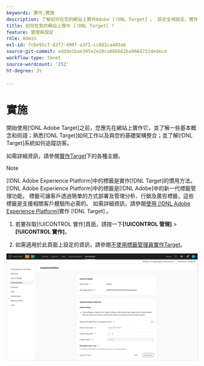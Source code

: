 ```yaml
---
keywords: 實作;實施
description: 了解如何在您的網站上實作Adobe [!DNL Target] 。 設定全域設定、實作方法（AEP Web SDK或at.js）等。
title: 如何在我的網站上實作 [!DNL Target] ?
feature: 管理與設定
role: Admin
exl-id: 7cbe95cf-82f7-490f-a3f1-cc882ca489a6
source-git-commit: eddde1bae345e2e28ca866662ba9664722dedecd
workflow-type: tm+mt
source-wordcount: '152'
ht-degree: 3%

---
```


# 實施

開始使用[!DNL Adobe Target]之前，您應先在網站上實作它，並了解一些基本概念和術語；熟悉[!DNL Target]如何工作以及與您的基礎架構整合；並了解[!DNL Target]系統如何追蹤訪客。

如需詳細資訊，請參閱[實作Target](/help/c-implementing-target/implementing-target.md)下的各種主題。

>[!NOTE]
>
>[!DNL Adobe Experience Platform]中的標籤是實作[!DNL Target]的慣用方法。 [!DNL Adobe Experience Platform]中的標籤是[!DNL Adobe]中的新一代標籤管理功能。 標籤可讓客戶透過簡單的方式部署及管理分析、行銷及廣告標籤，這些標籤是支援相關客戶體驗所必需的。 如需詳細資訊，請參閱[使用 [!DNL Adobe Experience Platform]](/help/c-implementing-target/c-implementing-target-for-client-side-web/how-to-deployatjs/cmp-implementing-target-using-adobe-launch.md)實作 [!DNL Target] 。

1. 若要存取[!UICONTROL 實作]頁面，請按一下&#x200B;**[!UICONTROL 管理]** > **[!UICONTROL 實作]**。

1. 如需適用於此頁面上設定的資訊，請參閱[不使用標籤管理員實作Target](/help/c-implementing-target/c-implementing-target-for-client-side-web/how-to-deployatjs/implementing-target-without-a-tag-manager.md)。

![實作頁面](/help/administrating-target/assets/implementation.png)
